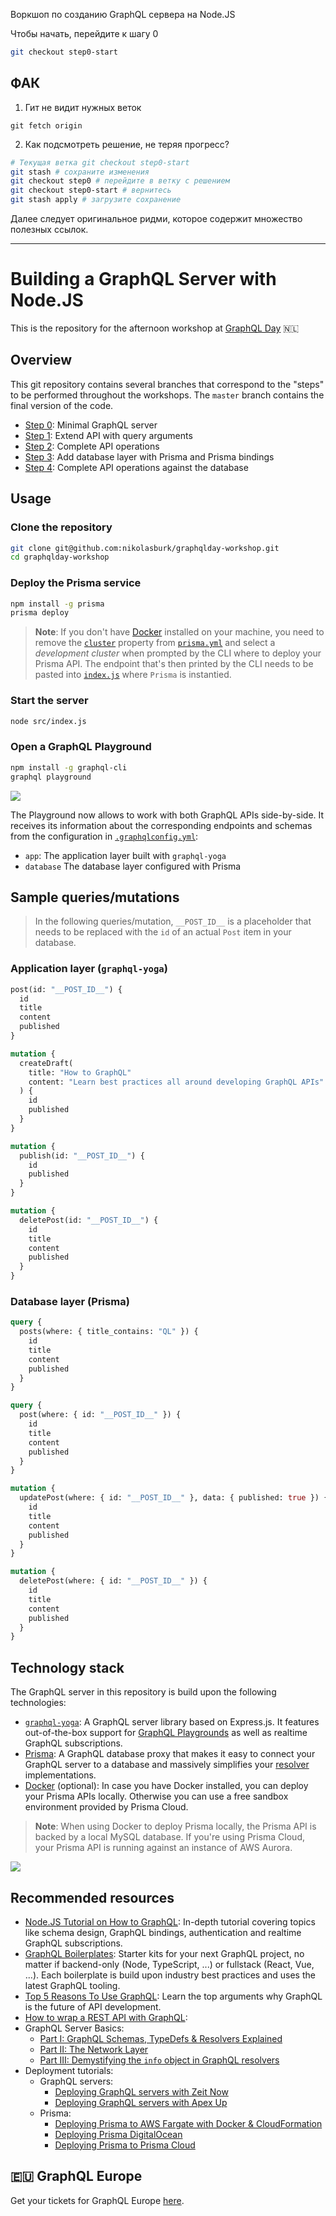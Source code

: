 Воркшоп по созданию GraphQL сервера на Node.JS

Чтобы начать, перейдите к шагу 0

```bash
git checkout step0-start
```

## ФАК

1.  Гит не видит нужных веток

```
git fetch origin
```

2.  Как подсмотреть решение, не теряя прогресс?

```bash
# Текущая ветка git checkout step0-start
git stash # сохраните изменения
git checkout step0 # перейдите в ветку с решением
git checkout step0-start # вернитесь
git stash apply # загрузите сохранение
```

Далее следует оригинальное ридми, которое содержит множество полезных ссылок.

---

# Building a GraphQL Server with Node.JS

This is the repository for the afternoon workshop at [GraphQL Day](https://www.graphqlday.org) 🇳🇱

## Overview

This git repository contains several branches that correspond to the "steps" to be performed throughout the workshops. The `master` branch contains the final version of the code.

* [Step 0](https://github.com/nikolasburk/graphqlday-workshop/tree/step0): Minimal GraphQL server
* [Step 1](https://github.com/nikolasburk/graphqlday-workshop/tree/step1): Extend API with query arguments
* [Step 2](https://github.com/nikolasburk/graphqlday-workshop/tree/step2): Complete API operations
* [Step 3](https://github.com/nikolasburk/graphqlday-workshop/tree/step3): Add database layer with Prisma and Prisma bindings
* [Step 4](https://github.com/nikolasburk/graphqlday-workshop/tree/step4): Complete API operations against the database

## Usage

### Clone the repository

```bash
git clone git@github.com:nikolasburk/graphqlday-workshop.git
cd graphqlday-workshop
```

### Deploy the Prisma service

```bash
npm install -g prisma
prisma deploy
```

> **Note**: If you don't have [Docker](https://www.docker.com) installed on your machine, you need to remove the [`cluster`](./database/prisma.yml#L9) property from [`prisma.yml`](./database/prisma.yml) and select a _development cluster_ when prompted by the CLI where to deploy your Prisma API. The endpoint that's then printed by the CLI needs to be pasted into [`index.js`](./src/index.js#L29) where `Prisma` is instantied.

### Start the server

```bash
node src/index.js
```

### Open a GraphQL Playground

```bash
npm install -g graphql-cli
graphql playground
```

![](https://imgur.com/bX5TSzs.png)

The Playground now allows to work with both GraphQL APIs side-by-side. It receives its information about the corresponding endpoints and schemas from the configuration in [`.graphqlconfig.yml`](.graphqlconfig.yml):

* `app`: The application layer built with `graphql-yoga`
* `database` The database layer configured with Prisma

## Sample queries/mutations

> In the following queries/mutation, `__POST_ID__` is a placeholder that needs to be replaced with the `id` of an actual `Post` item in your database.

### Application layer (`graphql-yoga`)

```graphql
post(id: "__POST_ID__") {
  id
  title
  content
  published
}
```

```graphql
mutation {
  createDraft(
    title: "How to GraphQL"
    content: "Learn best practices all around developing GraphQL APIs"
  ) {
    id
    published
  }
}
```

```graphql
mutation {
  publish(id: "__POST_ID__") {
    id
    published
  }
}
```

```graphql
mutation {
  deletePost(id: "__POST_ID__") {
    id
    title
    content
    published
  }
}
```

### Database layer (Prisma)

```graphql
query {
  posts(where: { title_contains: "QL" }) {
    id
    title
    content
    published
  }
}
```

```graphql
query {
  post(where: { id: "__POST_ID__" }) {
    id
    title
    content
    published
  }
}
```

```graphql
mutation {
  updatePost(where: { id: "__POST_ID__" }, data: { published: true }) {
    id
    title
    content
    published
  }
}
```

```graphql
mutation {
  deletePost(where: { id: "__POST_ID__" }) {
    id
    title
    content
    published
  }
}
```

## Technology stack

The GraphQL server in this repository is build upon the following technologies:

* [`graphql-yoga`](https://github.com/graphcool/graphql-yoga): A GraphQL server library based on Express.js. It features out-of-the-box support for [GraphQL Playgrounds](https://github.com/graphcool/graphql-playground) as well as realtime GraphQL subscriptions.
* [Prisma](https://www.prisma.io): A GraphQL database proxy that makes it easy to connect your GraphQL server to a database and massively simplifies your [resolver](https://blog.graph.cool/graphql-server-basics-the-schema-ac5e2950214e#1880) implementations.
* [Docker](https://www.docker.com) (optional): In case you have Docker installed, you can deploy your Prisma APIs locally. Otherwise you can use a free sandbox environment provided by Prisma Cloud.

> **Note**: When using Docker to deploy Prisma locally, the Prisma API is backed by a local MySQL database. If you're using Prisma Cloud, your Prisma API is running against an instance of AWS Aurora.

![](https://imgur.com/Z2Yld5l.png)

## Recommended resources

* [Node.JS Tutorial on How to GraphQL](https://www.howtographql.com/graphql-js/0-introduction/): In-depth tutorial covering topics like schema design, GraphQL bindings, authentication and realtime GraphQL subscriptions.
* [GraphQL Boilerplates](https://github.com/graphql-boilerplates): Starter kits for your next GraphQL project, no matter if backend-only (Node, TypeScript, ...) or fullstack (React, Vue, ...). Each boilerplate is build upon industry best practices and uses the latest GraphQL tooling.
* [Top 5 Reasons To Use GraphQL](https://blog.graph.cool/top-5-reasons-to-use-graphql-b60cfa683511): Learn the top arguments why GraphQL is the future of API development.
* [How to wrap a REST API with GraphQL](https://blog.graph.cool/how-to-wrap-a-rest-api-with-graphql-8bf3fb17547d):
* GraphQL Server Basics:
  * [Part I: GraphQL Schemas, TypeDefs & Resolvers Explained](https://blog.graph.cool/graphql-server-basics-the-schema-ac5e2950214e)
  * [Part II: The Network Layer](https://blog.graph.cool/graphql-server-basics-the-network-layer-51d97d21861)
  * [Part III: Demystifying the `info` object in GraphQL resolvers](https://blog.graph.cool/graphql-server-basics-demystifying-the-info-argument-in-graphql-resolvers-6f26249f613a)
* Deployment tutorials:
  * GraphQL servers:
    * [Deploying GraphQL servers with Zeit Now](https://blog.graph.cool/deploying-graphql-servers-with-zeit-now-85f4757b79a7)
    * [Deploying GraphQL servers with Apex Up](https://blog.graph.cool/deploying-graphql-servers-with-apex-up-522f2b75a2ac)
  * Prisma:
    * [Deploying Prisma to AWS Fargate with Docker & CloudFormation](https://blog.graph.cool/how-to-deploy-a-prisma-cluster-to-aws-fargate-using-docker-cloudformation-293aa8727b89)
    * [Deploying Prisma DigitalOcean](<https://www.prisma.io/docs/tutorials/cluster-deployment/digital-ocean-(docker-machine)-texoo9aemu>)
    * [Deploying Prisma to Prisma Cloud](https://www.prisma.io/docs/tutorials/cluster-deployment/prisma-cloud-ua9gai4kie)

## 🇪🇺 GraphQL Europe

Get your tickets for GraphQL Europe [here](https://www.graphql-europe.org/).
